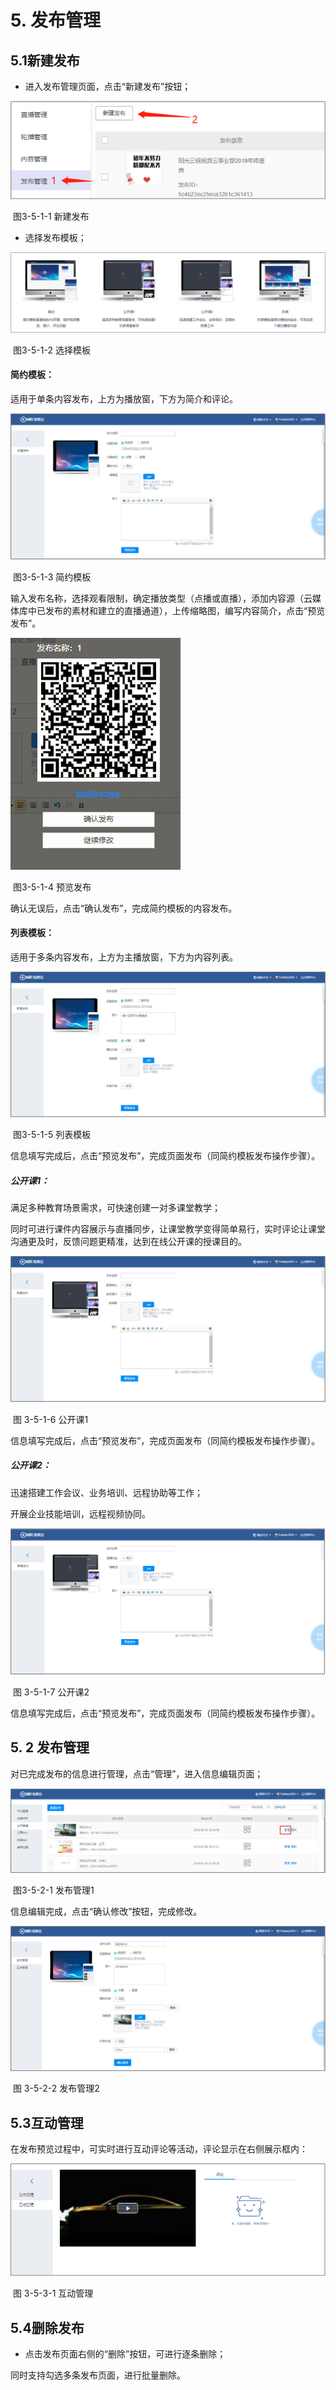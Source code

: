 # 5.   发布管理



## 5.1新建发布

- 进入发布管理页面，点击“新建发布”按钮；

![img](../images/65.png) 

​	图3-5-1-1 新建发布

- 选择发布模板；

![img](../images/66.png) 

​	图3-5-1-2 选择模板

#### **简约模板：**

适用于单条内容发布，上方为播放窗，下方为简介和评论。

![img](../images/67.png) 

​	图3-5-1-3 简约模板

输入发布名称，选择观看限制，确定播放类型（点播或直播），添加内容源（云媒体库中已发布的素材和建立的直播通道），上传缩略图，编写内容简介，点击“预览发布”。

![img](../images/68.png) 

​	图3-5-1-4 预览发布

确认无误后，点击“确认发布”，完成简约模板的内容发布。

#### **列表模板：**

适用于多条内容发布，上方为主播放窗，下方为内容列表。

![img](../images/69.png) 

​	图3-5-1-5 列表模板

信息填写完成后，点击“预览发布”，完成页面发布（同简约模板发布操作步骤）。

##### **公开课1：**

满足多种教育场景需求，可快速创建一对多课堂教学；

同时可进行课件内容展示与直播同步，让课堂教学变得简单易行，实时评论让课堂沟通更及时，反馈问题更精准，达到在线公开课的授课目的。

![img](../images/70.png) 

​	图 3-5-1-6 公开课1

信息填写完成后，点击“预览发布”，完成页面发布（同简约模板发布操作步骤）。

##### **公开课2：**

迅速搭建工作会议、业务培训、远程协助等工作；

开展企业技能培训，远程视频协同。

![img](../images/71.png) 

​	图 3-5-1-7 公开课2

信息填写完成后，点击“预览发布”，完成页面发布（同简约模板发布操作步骤）。



## 5. 2   发布管理

对已完成发布的信息进行管理，点击“管理”，进入信息编辑页面；

![img](../images/72.png) 

​	图3-5-2-1 发布管理1

信息编辑完成，点击“确认修改”按钮，完成修改。

![img](../images/73.png) 

​	图 3-5-2-2 发布管理2



## 5.3互动管理

在发布预览过程中，可实时进行互动评论等活动，评论显示在右侧展示框内：

![img](../images/74.png) 

​	图 3-5-3-1 互动管理



## 5.4删除发布

- 点击发布页面右侧的“删除”按钮，可进行逐条删除；

同时支持勾选多条发布页面，进行批量删除。